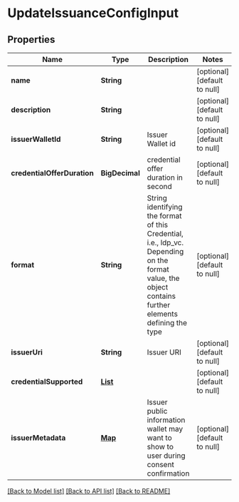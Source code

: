 # UpdateIssuanceConfigInput

## Properties

| Name                        | Type                                                               | Description                                                                                                                                           | Notes                        |
| --------------------------- | ------------------------------------------------------------------ | ----------------------------------------------------------------------------------------------------------------------------------------------------- | ---------------------------- |
| **name**                    | **String**                                                         |                                                                                                                                                       | [optional] [default to null] |
| **description**             | **String**                                                         |                                                                                                                                                       | [optional] [default to null] |
| **issuerWalletId**          | **String**                                                         | Issuer Wallet id                                                                                                                                      | [optional] [default to null] |
| **credentialOfferDuration** | **BigDecimal**                                                     | credential offer duration in second                                                                                                                   | [optional] [default to null] |
| **format**                  | **String**                                                         | String identifying the format of this Credential, i.e., ldp_vc. Depending on the format value, the object contains further elements defining the type | [optional] [default to null] |
| **issuerUri**               | **String**                                                         | Issuer URI                                                                                                                                            | [optional] [default to null] |
| **credentialSupported**     | [**List**](CreateIssuanceConfigInput_credentialSupported_inner.md) |                                                                                                                                                       | [optional] [default to null] |
| **issuerMetadata**          | [**Map**](AnyType.md)                                              | Issuer public information wallet may want to show to user during consent confirmation                                                                 | [optional] [default to null] |

[[Back to Model list]](../README.md#documentation-for-models) [[Back to API list]](../README.md#documentation-for-api-endpoints) [[Back to README]](../README.md)
